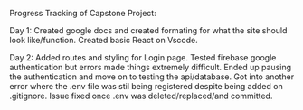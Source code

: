 Progress Tracking of Capstone Project: 

Day 1: Created google docs and created formating for what the site should look like/function. Created basic React on Vscode. 

Day 2: Added routes and styling for Login page. Tested firebase google authentication but errors made things extremely difficult. Ended up 
pausing the authentication and move on to testing the api/database. Got into another error where the .env file was stil being
registered despite being added on .gitignore. Issue fixed once .env was deleted/replaced/and committed. 
